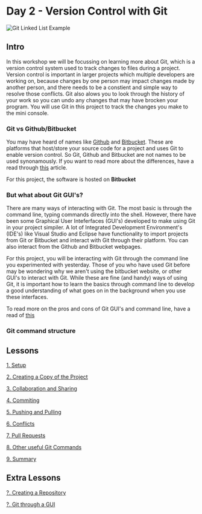 <!--What about a definitions page? IDE, GUI, Git, Github, Bitbucket-->

# Day 2 - Version Control with Git

![Git Linked List Example](https://encrypted-tbn0.gstatic.com/images?q=tbn:ANd9GcT-gtjD0wp0QJuTGvA0pjHgFYgWPmzb92tu-w&usqp=CAU)

## Intro

<!-- Some intro into why git is important and useful -->
In this workshop we will be focussing on learning more about Git, which is a version control system used to track changes to files during a project. Version control is important in larger projects which multiple developers are working on, because changes by one person may impact changes made by another person, and there needs to be a constient and simple way to resolve those conflicts. Git also alows you to look through the history of your work so you can undo any changes that may have brocken your program. <!--Its sort of like using a live Google Doc for a group project so lots of users can collaborate (sort of ... not really).--> You will use Git in this project to track the changes you make to the mini console.

### Git vs Github/Bitbucket
You may have heard of names like [Github](https://github.com/) and [Bitbucket](https://bitbucket.org/). These are platforms that host/store your source code for a project and uses Git to enable version control. So Git, Github and Bitbucket are not names to be used synonamously. If you want to read more about the differences, have a read through [this](https://www.theserverside.com/video/Git-vs-GitHub-What-is-the-difference-between-them) article. 

For this project, the software is hosted on **Bitbucket**

### But what about Git GUI's?

There are many ways of interacting with Git. The most basic is through the command line, typing commands directly into the shell. However, there have been some Graphical User Inteferfaces (GUI's) developed to make using Git in your project simpiler. A lot of Integrated Development Environment's (IDE's) like Visual Studio and Eclipse have functionality to import projects from Git or Bitbucket and interact with Git through their platform. You can also interact from the Github and Bitbucket webpages. 

For this project, you will be interacting with Git through the command line you experimented with yesterday. Those of you who have used Git before may be wondering why we aren't using the bitbucket website, or other GUI's to interact with Git. While these are fine (and handy) ways of using Git, it is important how to learn the basics through command line to develop a good understanding of what goes on in the background when you use these interfaces.

To read more on the pros and cons of Git GUI's and command line, have a read of [this](https://practicalgit.com/blog/learn-git-gui-or-command-line.html#:~:text=Git%20CLI%3A%20CLI%20stands%20for,tell%20Git%20what%20to%20do.&text=Git%20GUI%3A%20GUI%20stands%20for,offer%20an%20interactive%20Git%20experience.)

### Git command structure

<!--TODO: Structure of Git commands something like Git verb blah-->
<!--Point of reference for common git commands (push, pull etc.)-->

<!--TODO: Fix Numbers-->
## Lessons

[1. Setup ](1.setup.md)
<!-- Creating account, setting up git on device-->

[2. Creating a Copy of the Project](2.creatingACopy.md)
<!--Maybe add forking here, flows better to fork the repo, then get them to share-->
<!--Only one person to do this step, but maybe give another basic repo to pracice forking-->

[3. Collaboration and Sharing](3.collaboration.md)
<!--e.g. types of repos (private, public, starred. Intro multiple user access. intro to conflicts later)-->

[4. Commiting](4.commiting.md)

<!--Intro to conflicts later on. Perhaps they can each push their name to a readme file.-->
<!--Reccomend group work here so no early conflicts emerge-->

[5. Pushing and Pulling](5.pushingPulling.md)

[6. Conflicts](6.conflicts.md)
<!--Force a conflict (TODO: need an idea here)-->

[7. Pull Requests](7.pullrequest.md)
<!--Maybe add Pull requests here. First Pull request can just be the README file they updated-->

[8. Other useful Git Commands](8.other.md)
<!--Ignoring Things in here-->

[9. Summary](9.summary.md)
<!--Summarise which elements will be most important for the remainder of this project-->
<!--i.e. steps 4 to 7-->

## Extra Lessons
<!--For those interested in extending themselves?-->

[?. Creating a Repository]()

[?. Git through a GUI]()
